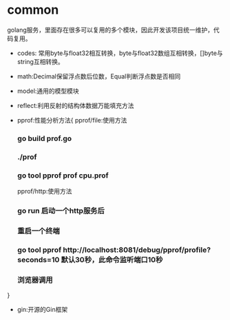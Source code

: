 # common
golang服务，里面存在很多可以复用的多个模块，因此开发该项目统一维护，代码复用。

* codes: 常用byte与float32相互转换，byte与float32数组互相转换，[]byte与string互相转换。

* math:Decimal保留浮点数后位数，Equal判断浮点数是否相同

* model:通用的模型模块
* reflect:利用反射的结构体数据万能填充方法
* pprof:性能分析方法{
  pprof/file:使用方法
  ###  go build prof.go
  ### ./prof
  ### go tool pprof prof cpu.prof

  pprof/http:使用方法
  ### go run 启动一个http服务后
  ### 重启一个终端
  ### go tool pprof http://localhost:8081/debug/pprof/profile?seconds=10   默认30秒，此命令监听端口10秒
  ### 浏览器调用
}

* gin:开源的Gin框架